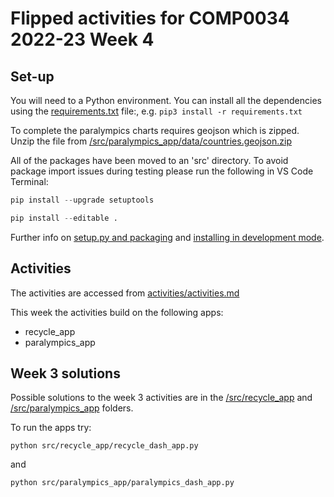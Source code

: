 # Flipped activities for COMP0034 2022-23 Week 4

## Set-up

You will need to a Python environment. You can install all the dependencies using the [requirements.txt](/requirements.txt) file:, e.g. `pip3 install -r requirements.txt`

To complete the paralympics charts requires geojson which is zipped. Unzip the file from [/src/paralympics_app/data/countries.geojson.zip](/src/paralympics_app/data/countries.geojson.zip)

All of the packages have been moved to an 'src' directory. To avoid package import issues during testing please run the following in VS Code Terminal:

```python
pip install --upgrade setuptools

pip install --editable .
```

Further info on [setup.py and packaging](https://setuptools.pypa.io/en/latest/userguide/quickstart.html) and [installing in development mode](https://setuptools.pypa.io/en/latest/userguide/development_mode.html).

## Activities

The activities are accessed from [activities/activities.md](/activities/activities.md)

This week the activities build on the following apps:

- recycle_app
- paralympics_app

## Week 3 solutions

Possible solutions to the week 3 activities are in the [/src/recycle_app](/src/recycle_app/) and [/src/paralympics_app](/src/paralympics_app/) folders.


To run the apps try:

`python src/recycle_app/recycle_dash_app.py`

and 

`python src/paralympics_app/paralympics_dash_app.py`